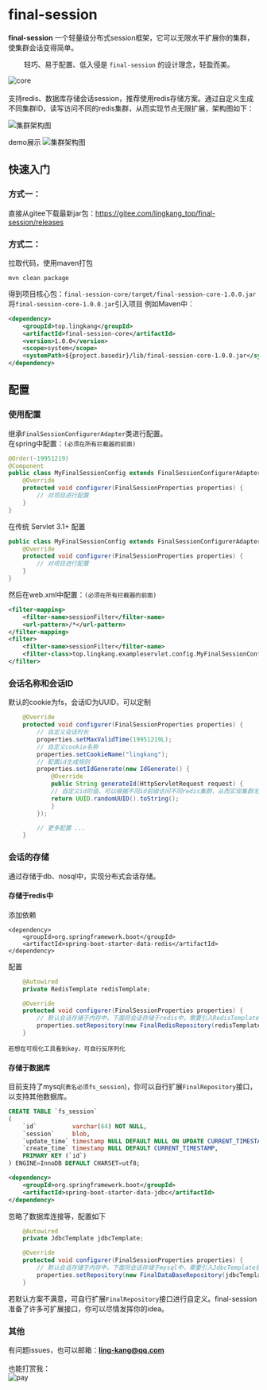 # final-session

**final-session** 一个轻量级分布式session框架，它可以无限水平扩展你的集群，使集群会话变得简单。

&nbsp;&nbsp;&nbsp;&nbsp;&nbsp;&nbsp;&nbsp;
轻巧、易于配置、低入侵是 `final-session` 的设计理念，轻盈而美。


![core](https://gitee.com/lingkang_top/final-session/raw/master/document/core.png)
<br>
<br>
支持redis、数据库存储会话session，推荐使用redis存储方案。通过自定义生成不同集群ID，读写访问不同的redis集群，从而实现节点无限扩展，架构图如下：

![集群架构图](https://gitee.com/lingkang_top/final-session/raw/master/document/%E9%9B%86%E7%BE%A4%E6%9E%B6%E6%9E%84.png)

demo展示
![集群架构图](https://gitee.com/lingkang_top/final-session/raw/master/document/demo1.jpg)

## 快速入门
### 方式一：
直接从gitee下载最新jar包：https://gitee.com/lingkang_top/final-session/releases
<br/>
### 方式二：
拉取代码，使用maven打包
```shell
mvn clean package
```
得到项目核心包：`final-session-core/target/final-session-core-1.0.0.jar`<br>
将`final-session-core-1.0.0.jar`引入项目
例如Maven中：
```xml
<dependency>
    <groupId>top.lingkang</groupId>
    <artifactId>final-session-core</artifactId>
    <version>1.0.0</version>
    <scope>system</scope>
    <systemPath>${project.basedir}/lib/final-session-core-1.0.0.jar</systemPath>
</dependency>
```
## 配置
### 使用配置
继承`FinalSessionConfigurerAdapter`类进行配置。<br>
在spring中配置：`(必须在所有拦截器的前面)`
```java
@Order(-19951219)
@Component
public class MyFinalSessionConfig extends FinalSessionConfigurerAdapter {
    @Override
    protected void configurer(FinalSessionProperties properties) {
        // 对项目进行配置
    }
}
```
在传统 Servlet 3.1+ 配置
```java
public class MyFinalSessionConfig extends FinalSessionConfigurerAdapter {
    @Override
    protected void configurer(FinalSessionProperties properties) {
        // 对项目进行配置
    }
}
```
然后在web.xml中配置：`(必须在所有拦截器的前面)`
```xml
<filter-mapping>
    <filter-name>sessionFilter</filter-name>
    <url-pattern>/*</url-pattern>
</filter-mapping>
<filter>
    <filter-name>sessionFilter</filter-name>
    <filter-class>top.lingkang.exampleservlet.config.MyFinalSessionConfig</filter-class>
</filter>
```
### 会话名称和会话ID
默认的cookie为fs，会话ID为UUID，可以定制
```java
    @Override
    protected void configurer(FinalSessionProperties properties) {
        // 自定义会话时长
        properties.setMaxValidTime(19951219L);
        // 自定义cookie名称
        properties.setCookieName("lingkang");
        // 配置id生成规则
        properties.setIdGenerate(new IdGenerate() {
            @Override
            public String generateId(HttpServletRequest request) {
            // 自定义id的值，可以根据不同id前缀访问不同redis集群，从而实现集群无限扩展
            return UUID.randomUUID().toString();
            }
        });

        // 更多配置 ...
    }
```

### 会话的存储
通过存储于db、nosql中，实现分布式会话存储。
#### 存储于redis中
添加依赖
```xmnl
<dependency>
    <groupId>org.springframework.boot</groupId>
    <artifactId>spring-boot-starter-data-redis</artifactId>
</dependency>
```
配置
```java
    @Autowired
    private RedisTemplate redisTemplate;

    @Override
    protected void configurer(FinalSessionProperties properties) {
        // 默认会话存储于内存中，下面将会话存储于redis中，需要引入RedisTemplate依赖
        properties.setRepository(new FinalRedisRepository(redisTemplate));
    }
```
`若想在可视化工具看到key，可自行反序列化`

#### 存储于数据库
目前支持了mysql(`表名必须fs_session`)，你可以自行扩展`FinalRepository`接口，以支持其他数据库。
```sql
CREATE TABLE `fs_session`
(
    `id`          varchar(64) NOT NULL,
    `session`     blob,
    `update_time` timestamp NULL DEFAULT NULL ON UPDATE CURRENT_TIMESTAMP,
    `create_time` timestamp NULL DEFAULT CURRENT_TIMESTAMP,
    PRIMARY KEY (`id`)
) ENGINE=InnoDB DEFAULT CHARSET=utf8;
```
```xml
<dependency>
    <groupId>org.springframework.boot</groupId>
    <artifactId>spring-boot-starter-data-jdbc</artifactId>
</dependency>
```
忽略了数据库连接等，配置如下
```java
    @Autowired
    private JdbcTemplate jdbcTemplate;

    @Override
    protected void configurer(FinalSessionProperties properties) {
        // 默认会话存储于内存中，下面将会话存储于mysql中，需要引入JdbcTemplate依赖
        properties.setRepository(new FinalDataBaseRepository(jdbcTemplate));
    }
```
若默认方案不满意，可自行扩展`FinalRepository`接口进行自定义。final-session准备了许多可扩展接口，你可以尽情发挥你的idea。

### 其他
有问题issues，也可以邮箱：**ling-kang@qq.com**
<br><br>也能打赏我：
<br>
![pay](https://gitee.com/lingkang_top/final-session/raw/master/document/pay.png)
<br><br>

